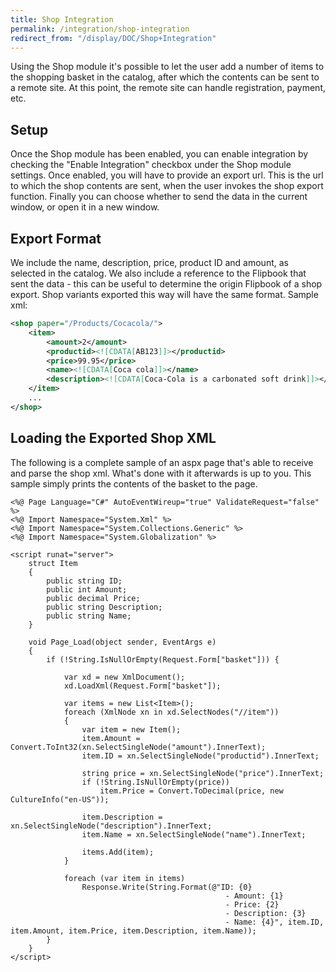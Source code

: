 ```yaml
---
title: Shop Integration
permalink: /integration/shop-integration
redirect_from: "/display/DOC/Shop+Integration"
---
```


Using the Shop module it's possible to let the user add a number of items to the shopping basket in the catalog, after which the contents can be sent to a remote site. At this point, the remote site can handle registration, payment, etc.

## Setup

Once the Shop module has been enabled, you can enable integration by checking the "Enable Integration" checkbox under the Shop module settings. Once enabled, you will have to provide an export url. This is the url to which the shop contents are sent, when the user invokes the shop export function. Finally you can choose whether to send the data in the current window, or open it in a new window.

## Export Format

We include the name, description, price, product ID and amount, as selected in the catalog. We also include a reference to the Flipbook that sent the data - this can be useful to determine the origin Flipbook of a shop export. Shop variants exported this way will have the same format. Sample xml:

```xml
<shop paper="/Products/Cocacola/">
    <item>
        <amount>2</amount>
        <productid><![CDATA[AB123]]></productid>
        <price>99.95</price>
        <name><![CDATA[Coca cola]]></name>
        <description><![CDATA[Coca-Cola is a carbonated soft drink]]></description>
    </item>
    ...
</shop>
```

## Loading the Exported Shop XML

The following is a complete sample of an aspx page that's able to receive and parse the shop xml. What's done with it afterwards is up to you. This sample simply prints the contents of the basket to the page.

```cshtml
<%@ Page Language="C#" AutoEventWireup="true" ValidateRequest="false" %>
<%@ Import Namespace="System.Xml" %>
<%@ Import Namespace="System.Collections.Generic" %>
<%@ Import Namespace="System.Globalization" %>

<script runat="server">
    struct Item
    {
        public string ID;
        public int Amount;
        public decimal Price;
        public string Description;
        public string Name;
    }

    void Page_Load(object sender, EventArgs e)
    {
        if (!String.IsNullOrEmpty(Request.Form["basket"])) {

            var xd = new XmlDocument();
            xd.LoadXml(Request.Form["basket"]);

            var items = new List<Item>();
            foreach (XmlNode xn in xd.SelectNodes("//item"))
            {
                var item = new Item();
                item.Amount = Convert.ToInt32(xn.SelectSingleNode("amount").InnerText);
                item.ID = xn.SelectSingleNode("productid").InnerText;

                string price = xn.SelectSingleNode("price").InnerText;
                if (!String.IsNullOrEmpty(price))
                    item.Price = Convert.ToDecimal(price, new CultureInfo("en-US"));

                item.Description = xn.SelectSingleNode("description").InnerText;
                item.Name = xn.SelectSingleNode("name").InnerText;

                items.Add(item);
            }

            foreach (var item in items)
                Response.Write(String.Format(@"ID: {0}
                                                - Amount: {1}
                                                - Price: {2}
                                                - Description: {3}
                                                - Name: {4}", item.ID, item.Amount, item.Price, item.Description, item.Name));
        }
    }
</script>
```
